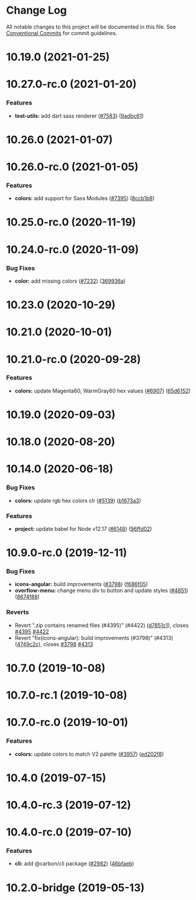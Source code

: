 # Change Log

All notable changes to this project will be documented in this file.
See [Conventional Commits](https://conventionalcommits.org) for commit guidelines.

# 10.19.0 (2021-01-25)



# 10.27.0-rc.0 (2021-01-20)


### Features

* **test-utils:** add dart sass renderer ([#7583](https://github.com/carbon-design-system/carbon/issues/7583)) ([9adbc61](https://github.com/carbon-design-system/carbon/commit/9adbc61d2f8452389cd57e5289b6a734290848ba))



# 10.26.0 (2021-01-07)



# 10.26.0-rc.0 (2021-01-05)


### Features

* **colors:** add support for Sass Modules ([#7395](https://github.com/carbon-design-system/carbon/issues/7395)) ([8ccb1b8](https://github.com/carbon-design-system/carbon/commit/8ccb1b853bd511d75784a4a42c3ec11f0cd6cba5))



# 10.25.0-rc.0 (2020-11-19)



# 10.24.0-rc.0 (2020-11-09)


### Bug Fixes

* **color:** add missing colors ([#7232](https://github.com/carbon-design-system/carbon/issues/7232)) ([369936a](https://github.com/carbon-design-system/carbon/commit/369936a53b6e75d0d31e5d045fa2e8df1c8f187b))



# 10.23.0 (2020-10-29)



# 10.21.0 (2020-10-01)



# 10.21.0-rc.0 (2020-09-28)


### Features

* **colors:** update Magenta60, WarmGray60 hex values ([#6907](https://github.com/carbon-design-system/carbon/issues/6907)) ([65d6152](https://github.com/carbon-design-system/carbon/commit/65d61528d262a8a50d579ea08cf35cbe85954380))



# 10.19.0 (2020-09-03)



# 10.18.0 (2020-08-20)



# 10.14.0 (2020-06-18)


### Bug Fixes

* **colors:** update rgb hex colors clr ([#5139](https://github.com/carbon-design-system/carbon/issues/5139)) ([b1673a3](https://github.com/carbon-design-system/carbon/commit/b1673a3ca3c0af01e9774e822673f0175d8fd8a4))


### Features

* **project:** update babel for Node v12.17 ([#6148](https://github.com/carbon-design-system/carbon/issues/6148)) ([96ffd02](https://github.com/carbon-design-system/carbon/commit/96ffd02e980136e1ff8b6652f4c25c436be87419))



# 10.9.0-rc.0 (2019-12-11)


### Bug Fixes

* **icons-angular:** build improvements ([#3798](https://github.com/carbon-design-system/carbon/issues/3798)) ([f686f05](https://github.com/carbon-design-system/carbon/commit/f686f05870d267c3a61b22e86b3ce02a0cba5ceb))
* **overflow-menu:** change menu div to button and update styles ([#4851](https://github.com/carbon-design-system/carbon/issues/4851)) ([8674f88](https://github.com/carbon-design-system/carbon/commit/8674f884f1774e6c1351f3d3d46f622a7b46f8be))


### Reverts

* Revert ".zip contains renamed files (#4395)" (#4422) ([d7851c1](https://github.com/carbon-design-system/carbon/commit/d7851c1b8de6a41b8ebd9ae0504574923cd723f3)), closes [#4395](https://github.com/carbon-design-system/carbon/issues/4395) [#4422](https://github.com/carbon-design-system/carbon/issues/4422)
* Revert "fix(icons-angular): build improvements (#3798)" (#4313) ([4749c2c](https://github.com/carbon-design-system/carbon/commit/4749c2c8acad26f70b98b5094bac2fd01f5b9cc4)), closes [#3798](https://github.com/carbon-design-system/carbon/issues/3798) [#4313](https://github.com/carbon-design-system/carbon/issues/4313)



# 10.7.0 (2019-10-08)



# 10.7.0-rc.1 (2019-10-08)



# 10.7.0-rc.0 (2019-10-01)


### Features

* **colors:** update colors to match V2 palette  ([#3957](https://github.com/carbon-design-system/carbon/issues/3957)) ([ed202f8](https://github.com/carbon-design-system/carbon/commit/ed202f8f65c85fe8e1f8ef1f5c54fcc7e0b20782))



# 10.4.0 (2019-07-15)



# 10.4.0-rc.3 (2019-07-12)



# 10.4.0-rc.0 (2019-07-10)


### Features

* **cli:** add @carbon/cli package ([#2982](https://github.com/carbon-design-system/carbon/issues/2982)) ([46bfaeb](https://github.com/carbon-design-system/carbon/commit/46bfaeb27311aa4d587d7fce4f825c5887e961ac))



# 10.2.0-bridge (2019-05-13)
